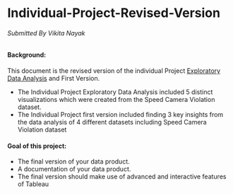 # Individual-Project-Revised-Version
###### Submitted By Vikita Nayak

#### Background: 

This document is the revised version of the individual Project [Exploratory Data Analysis](README.md) and First Version.
- The Individual Project Exploratory Data Analysis included 5 distinct visualizations which were created from the Speed Camera Violation dataset. 
- The Individual Project first version included finding 3 key insights from the data analysis of 4 different datasets including Speed Camera Violation dataset

#### Goal of this project: 
- The final version of your data product.
- A documentation of your data product.
- The final version should make use of advanced and interactive features of Tableau
